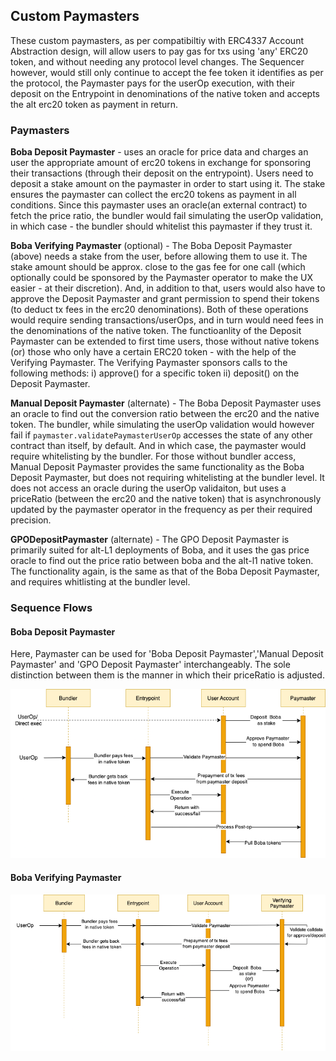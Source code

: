 ## Custom Paymasters
These custom paymasters, as per compatibiltiy with ERC4337 Account Abstraction design, will allow users to pay gas for txs using 'any' ERC20 token, and without needing any protocol level changes. The Sequencer however, would still only continue to accept the fee token it identifies as per the protocol, the Paymaster pays for the userOp execution, with their deposit on the Entrypoint in denominations of the native token and accepts the alt erc20 token as payment in return.

### Paymasters
**Boba Deposit Paymaster** - uses an oracle for price data and charges an user the appropriate amount of erc20 tokens in exchange for sponsoring their transactions (through their deposit on the entrypoint).
Users need to deposit a stake amount on the paymaster in order to start using it. The stake ensures the paymaster can collect the erc20 tokens as payment in all conditions.
Since this paymaster uses an oracle(an external contract) to fetch the price ratio, the bundler would fail simulating the userOp validation, in which case - the bundler should whitelist this paymaster if they trust it.


**Boba Verifying Paymaster** (optional) - The Boba Deposit Paymaster (above) needs a stake from the user, before allowing them to use it. The stake amount should be approx. close to the gas fee for one call (which optionally could be sponsored by the Paymaster operator to make the UX easier - at their discretion). And, in addition to that, users would also have to approve the Deposit Paymaster and grant permission to spend their tokens (to deduct tx fees in the erc20 denominations). Both of these operations would require sending transactions/userOps, and in turn would need fees in the denominations of the native token.
The functioanlity of the Deposit Paymaster can be extended to first time users, those without native tokens (or) those who only have a certain ERC20 token - with the help of the Verifying Paymaster.
The Verifying Paymaster sponsors calls to the following methods: i) approve() for a specific token ii) deposit() on the Deposit Paymaster.


**Manual Deposit Paymaster** (alternate) - The Boba Deposit Paymaster uses an oracle to find out the conversion ratio between the erc20 and the native token. The bundler, while simulating the userOp validation would however fail if `paymaster.validatePaymasterUserOp` accesses the state of any other contract than itself, by default. And in which case, the paymaster would require whitelisting by the bundler.
For those without bundler access, Manual Deposit Paymaster provides the same functionality as the Boba Deposit Paymaster, but does not requiring whitelisting at the bundler level. It does not access an oracle during the userOp validaiton, but uses a priceRatio (between the erc20 and the native token) that is asynchronously updated by the paymaster operator in the frequency as per their required precision.

**GPODepositPaymaster** (alternate) - The GPO Deposit Paymaster is primarily suited for alt-L1 deployments of Boba, and it uses the gas price oracle to find out the price ratio between boba and the alt-l1 native token. The functionality again, is the same as that of the Boba Deposit Paymaster, and requires whitlisting at the bundler level.


### Sequence Flows
#### Boba Deposit Paymaster
Here, Paymaster can be used for 'Boba Deposit Paymaster','Manual Deposit Paymaster' and 'GPO Deposit Paymaster' interchangeably.
The sole distinction between them is the manner in which their priceRatio is adjusted.

![](../../BobaDepositPaymaster.png)

#### Boba Verifying Paymaster

![](../../VerifyingPaymaster.png)